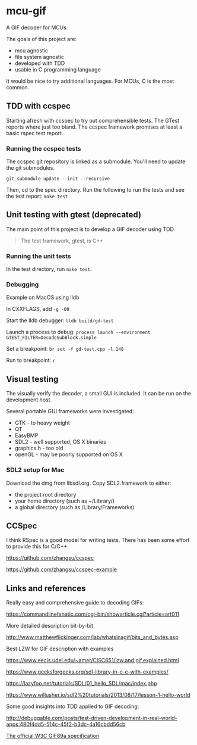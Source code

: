 # mcu-gif

A GIF decoder for MCUs


The goals of this project are:

- mcu agnostic
- file system agnostic
- developed with TDD
- usable in C programming language

It would be nice to try additional languages. For MCUs, C is the most common.

## TDD with ccspec
Starting afresh with ccspec to try out comprehensible tests.
The GTest reports where just too bland.
The ccspec framework promises at least a basic rspec test report.

### Running the ccspec tests
The ccspec git repository is linked as a submodule.
You'll need to update the git submodules.

``git submodule update --init --recursive``

Then, cd to the spec directory.
Run the following to run the tests and see the test report:
``make test``

## Unit testing with gtest (deprecated)
The main point of this project is to develop a GIF decoder using TDD.

> The test framework, gtest, is C++

### Running the unit tests
In the test directory, run ``make test``.

### Debugging
Example on MacOS using lldb

In CXXFLAGS, add ``-g -O0``

Start the lldb debugger: ``lldb build/gd-test``

Launch a process to debug: ``process launch --environment GTEST_FILTER=DecodeSubBlock.simple``

Set a breakpoint: ``br set -f gd-test.cpp -l 148``

Run to breakpoint: ``r``

## Visual testing
The visually verify the decoder, a small GUI is included. It can be run on the development host.

Several portable GUI frameworks were investigated:

- GTK - to heavy weight
- QT 
- EasyBMP 
- SDL2 - well supported, OS X binaries
- graphics.h - too old
- openGL - may be poorly supported on OS X

### SDL2 setup for Mac
Download the dmg from libsdl.org.
Copy SDL2.framework to either:
- the project root directory
- your home directory (such as ~/Library/)
- a global directory (such as /Library/Frameworks)

## CCSpec
I think RSpec is a good model for writing tests. There has been some effort to provide this for C/C++.

https://github.com/zhangsu/ccspec

https://github.com/zhangsu/ccspec-example

## Links and references

Really easy and comprehensive guide to decoding GIFs:
 
https://commandlinefanatic.com/cgi-bin/showarticle.cgi?article=art011

More detailed description bit-by-bit

http://www.matthewflickinger.com/lab/whatsinagif/bits_and_bytes.asp

Best LZW for GIF description with examples

https://www.eecis.udel.edu/~amer/CISC651/lzw.and.gif.explained.html

https://www.geeksforgeeks.org/sdl-library-in-c-c-with-examples/

https://lazyfoo.net/tutorials/SDL/01_hello_SDL/mac/index.php

https://www.willusher.io/sdl2%20tutorials/2013/08/17/lesson-1-hello-world

Some good insights into TDD applied to GIF decoding:

http://debuggable.com/posts/test-driven-development-in-real-world-apps:480f4dd5-514c-45f2-b3dc-4a16cbdd56cb

[The official W3C GIF89a specification](https://www.w3.org/Graphics/GIF/spec-gif89a.txt)
 